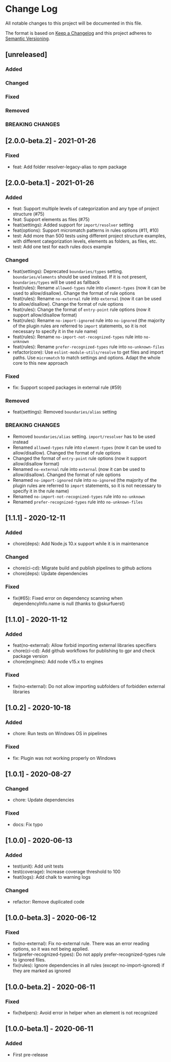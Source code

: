 # Change Log
All notable changes to this project will be documented in this file.

The format is based on [Keep a Changelog](http://keepachangelog.com/)
and this project adheres to [Semantic Versioning](http://semver.org/).

## [unreleased]
### Added
### Changed
### Fixed
### Removed
### BREAKING CHANGES

## [2.0.0-beta.2] - 2021-01-26

### Fixed
- feat: Add folder resolver-legacy-alias to npm package

## [2.0.0-beta.1] - 2021-01-26

### Added
- feat: Support multiple levels of categorization and any type of project structure (#75)
- feat: Support elements as files (#75)
- feat(settings): Added support for `import/resolver` setting
- feat(options): Support micromatch patterns in rules options (#11, #10)
- test: Add more than 500 tests using different project structure examples, with different categorization levels, elements as folders, as files, etc.
- test: Add one test for each rules docs example

### Changed
- feat(settings): Deprecated `boundaries/types` setting. `boundaries/elements` should be used instead. If it is not present, `boundaries/types` will be used as fallback
- feat(rules): Rename `allowed-types` rule into `element-types` (now it can be used to allow/disallow). Change the format of rule options
- feat(rules): Rename `no-external` rule into `external` (now it can be used to allow/disallow). Change the format of rule options
- feat(rules): Change the format of `entry-point` rule options (now it support allow/disallow format)
- feat(rules): Rename `no-import-ignored` rule into `no-ignored` (the majority of the plugin rules are referred to `import` statements, so it is not necessary to specify it in the rule name)
- feat(rules): Rename `no-import-not-recognized-types` rule into `no-unknown`
- feat(rules): Rename `prefer-recognized-types` rule into `no-unknown-files`
- refactor(core): Use `eslint-module-utils/resolve` to get files and import paths. Use `micromatch` to match settings and options. Adapt the whole core to this new approach

### Fixed
- fix: Support scoped packages in external rule (#59)

### Removed
- feat(settings): Removed `boundaries/alias` setting

### BREAKING CHANGES
- Removed `boundaries/alias` setting. `import/resolver` has to be used instead
- Renamed `allowed-types` rule into `element-types` (now it can be used to allow/disallow). Changed the format of rule options
- Changed the format of `entry-point` rule options (now it support allow/disallow format)
- Renamed `no-external` rule into `external` (now it can be used to allow/disallow). Changed the format of rule options
- Renamed `no-import-ignored` rule into `no-ignored` (the majority of the plugin rules are referred to `import` statements, so it is not necessary to specify it in the rule name)
- Renamed `no-import-not-recognized-types` rule into `no-unknown`
- Renamed `prefer-recognized-types` rule into `no-unknown-files`

## [1.1.1] - 2020-12-11
### Added
- chore(deps): Add Node.js 10.x support while it is in maintenance

### Changed
- chore(ci-cd): Migrate build and publish pipelines to github actions
- chore(deps): Update dependencies

### Fixed
- fix(#65): Fixed error on dependency scanning when dependencyInfo.name is null (thanks to @skurfuerst)

## [1.1.0] - 2020-11-12
### Added
- feat(no-external): Allow forbid importing external libraries specifiers
- chore(ci-cd): Add github workflows for publishing to gpr and check package version
- chore(engines): Add node v15.x to engines

### Fixed
- fix(no-external): Do not allow importing subfolders of forbidden external libraries

## [1.0.2] - 2020-10-18
### Added
- chore: Run tests on Windows OS in pipelines

### Fixed
- fix: Plugin was not working properly on Windows

## [1.0.1] - 2020-08-27
### Changed
- chore: Update dependencies

### Fixed
- docs: Fix typo

## [1.0.0] - 2020-06-13
### Added
- test(unit): Add unit tests
- test(coverage): Increase coverage threshold to 100
- feat(logs): Add chalk to warning logs

### Changed
- refactor: Remove duplicated code

## [1.0.0-beta.3] - 2020-06-12
### Fixed
- fix(no-external): Fix no-external rule. There was an error reading options, so it was not being applied.
- fix(prefer-recognized-types): Do not apply prefer-recognized-types rule to ignored files.
- fix(rules): Ignore dependencies in all rules (except no-import-ignored) if they are marked as ignored

## [1.0.0-beta.2] - 2020-06-11
### Fixed
- fix(helpers): Avoid error in helper when an element is not recognized

## [1.0.0-beta.1] - 2020-06-11
### Added
- First pre-release
